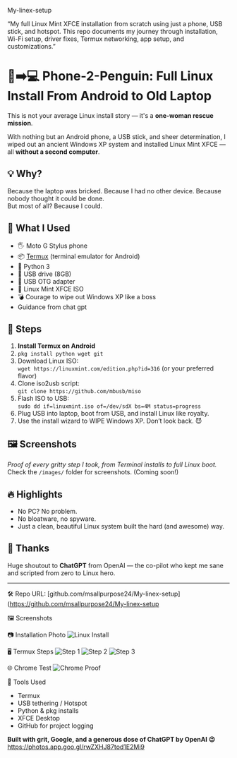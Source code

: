  My-linex-setup

“My full Linux Mint XFCE installation from scratch using just a phone, USB stick, and hotspot. This repo documents my journey through installation, Wi-Fi setup, driver fixes, Termux networking, app setup, and customizations.”
# 📱➡️💻 Phone-2-Penguin: Full Linux Install From Android to Old Laptop

This is not your average Linux install story — it's a **one-woman rescue mission**.

With nothing but an Android phone, a USB stick, and sheer determination, I wiped out an ancient Windows XP system and installed Linux Mint XFCE — all **without a second computer**.

## 💡 Why?

Because the laptop was bricked. Because I had no other device. Because nobody thought it could be done.  
But most of all? Because I could.

## 🧰 What I Used

- 🖐️ Moto G Stylus phone  
- 📦 [Termux](https://f-droid.org/en/packages/com.termux/) (terminal emulator for Android)  
- 🐍 Python 3  
- 💾 USB drive (8GB)  
- 🔌 USB OTG adapter  
- 🐧 Linux Mint XFCE ISO  
- 💣 Courage to wipe out Windows XP like a boss
- Guidance from chat gpt

## 🚀 Steps

1. **Install Termux on Android**
2. `pkg install python wget git`
3. Download Linux ISO:  
   `wget https://linuxmint.com/edition.php?id=316` (or your preferred flavor)
4. Clone iso2usb script:  
   `git clone https://github.com/mbusb/miso`  
5. Flash ISO to USB:  
   `sudo dd if=linuxmint.iso of=/dev/sdX bs=4M status=progress`  
6. Plug USB into laptop, boot from USB, and install Linux like royalty.
7. Use the install wizard to WIPE Windows XP. Don’t look back. 😈

## 🖼️ Screenshots

_Proof of every gritty step I took, from Terminal installs to full Linux boot._  
Check the `/images/` folder for screenshots. (Coming soon!)

## 🔥 Highlights

- No PC? No problem.
- No bloatware, no spyware.
- Just a clean, beautiful Linux system built the hard (and awesome) way.

## 🫡 Thanks

Huge shoutout to **ChatGPT** from OpenAI — the co-pilot who kept me sane and scripted from zero to Linux hero.

---

🛠️ Repo URL: [github.com/msallpurpose24/My-linex-setup](https://github.com/msallpurpose24/My-linex-setup

 🖼️ Screenshots

 📷 Installation Photo
![Linux Install](https://github.com/msallpurpose24/My-linex-setup/blob/main/17504653687482623265491090882772.jpg?raw=true)

 🖥️ Termux Steps
![Step 1](https://github.com/msallpurpose24/My-linex-setup/blob/main/Screenshot_20250620-000639_Termux.png?raw=true)
![Step 2](https://github.com/msallpurpose24/My-linex-setup/blob/main/Screenshot_20250620-000941_Termux.png?raw=true)
![Step 3](https://github.com/msallpurpose24/My-linex-setup/blob/main/Screenshot_20250620-001047_Termux.png?raw=true)


🌐 Chrome Test
![Chrome Proof](https://github.com/msallpurpose24/My-linex-setup/blob/main/Screenshot_20250619-194415_Chrome.png?raw=true)

 🤖 Tools Used
- Termux
- USB tethering / Hotspot
- Python & pkg installs
- XFCE Desktop
- GitHub for project logging


**Built with grit, Google, and a generous dose of ChatGPT by OpenAI 😉**
https://photos.app.goo.gl/rwZXHJ87tod1E2Mi9